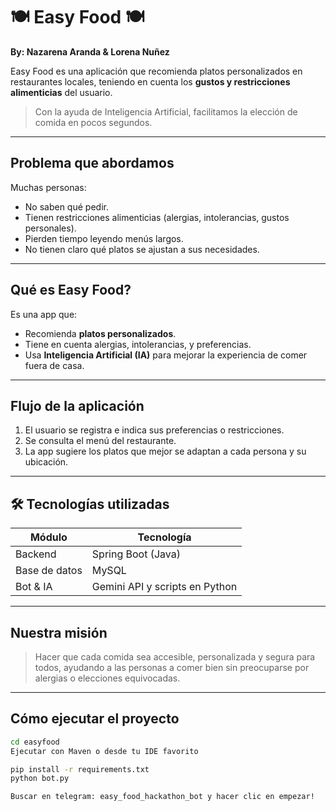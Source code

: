 # 🍽️ Easy Food 🍽️

**By: Nazarena Aranda & Lorena Nuñez**

Easy Food es una aplicación que recomienda platos personalizados en restaurantes locales, teniendo en cuenta los **gustos y restricciones alimenticias** del usuario.

> Con la ayuda de Inteligencia Artificial, facilitamos la elección de comida en pocos segundos.

---

## Problema que abordamos

Muchas personas:
- No saben qué pedir.
- Tienen restricciones alimenticias (alergias, intolerancias, gustos personales).
- Pierden tiempo leyendo menús largos.
- No tienen claro qué platos se ajustan a sus necesidades.

---

## Qué es Easy Food?

Es una app que:
- Recomienda **platos personalizados**.
- Tiene en cuenta alergias, intolerancias, y preferencias.
- Usa **Inteligencia Artificial (IA)** para mejorar la experiencia de comer fuera de casa.

---

## Flujo de la aplicación

1. El usuario se registra e indica sus preferencias o restricciones.
2. Se consulta el menú del restaurante.
3. La app sugiere los platos que mejor se adaptan a cada persona y su ubicación.

---

## 🛠️ Tecnologías utilizadas

| Módulo       | Tecnología                          |
|--------------|-------------------------------------|
| Backend      | Spring Boot (Java)                  |
| Base de datos| MySQL                               |
| Bot & IA     | Gemini API y scripts en Python      |

---

## Nuestra misión

> Hacer que cada comida sea accesible, personalizada y segura para todos, ayudando a las personas a comer bien sin preocuparse por alergias o elecciones equivocadas.

---

## Cómo ejecutar el proyecto

```bash
cd easyfood
Ejecutar con Maven o desde tu IDE favorito

pip install -r requirements.txt
python bot.py

Buscar en telegram: easy_food_hackathon_bot y hacer clic en empezar!

